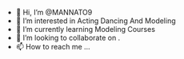 - 👋 Hi, I’m @MANNATO9
- 👀 I’m interested in Acting Dancing And Modeling
- 🌱 I’m currently learning Modeling Courses
- 💞️ I’m looking to collaborate on . 
- 📫 How to reach me ...

<!---
MANNATO9/MANNATO9 is a ✨ special ✨ repository because its `README.md` (this file) appears on your GitHub profile.
You can click the Preview link to take a look at your changes.
--->
